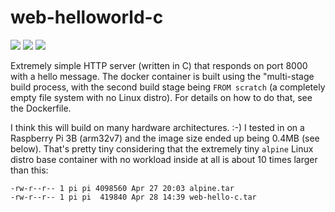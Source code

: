 # web-helloworld-c
![](https://img.shields.io/github/license/julianchen215/web-helloworld-c)
![](https://img.shields.io/badge/architecture-arm32-green)
![](https://img.shields.io/github/contributors/open-horizon-services/web-helloworld-c)

Extremely simple HTTP server (written in C) that responds on port 8000 with a hello message. The docker container is built using the "multi-stage build process, with the second build stage being `FROM scratch` (a completely empty file system with no Linux distro). For details on how to do that, see the Dockerfile.

I think this will build on many hardware architectures. :-)  I tested in on a Raspberry Pi 3B (arm32v7) and the image size ended up being 0.4MB (see below). That's pretty tiny considering that the extremely tiny `alpine` Linux distro base container with no workload inside at all is about 10 times larger than this:

```
-rw-r--r-- 1 pi pi 4098560 Apr 27 20:03 alpine.tar
-rw-r--r-- 1 pi pi  419840 Apr 28 14:39 web-hello-c.tar
```

